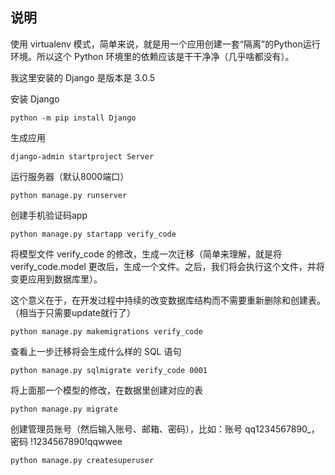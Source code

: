 ## 说明

使用 virtualenv 模式，简单来说，就是用一个应用创建一套“隔离”的Python运行环境。所以这个 Python 环境里的依赖应该是干干净净（几乎啥都没有）。

我这里安装的 Django 是版本是 3.0.5

安装 Django

```
python -m pip install Django
```

生成应用

```
django-admin startproject Server
```

运行服务器（默认8000端口）

```
python manage.py runserver
```

创建手机验证码app

```
python manage.py startapp verify_code
```

将模型文件 verify_code 的修改，生成一次迁移（简单来理解，就是将 verify_code.model 更改后，生成一个文件。之后，我们将会执行这个文件，并将变更应用到数据库里）。

这个意义在于，在开发过程中持续的改变数据库结构而不需要重新删除和创建表。（相当于只需要update就行了）

```
python manage.py makemigrations verify_code
```

查看上一步迁移将会生成什么样的 SQL 语句

```
python manage.py sqlmigrate verify_code 0001
```

将上面那一个模型的修改，在数据里创建对应的表

```
python manage.py migrate
```

创建管理员账号（然后输入账号、邮箱、密码），比如：账号 qq1234567890_，密码 !1234567890!qqwwee

```
python manage.py createsuperuser
```
